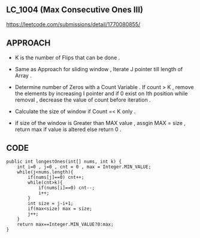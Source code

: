 ## LC_1004 (Max Consecutive Ones III)
https://leetcode.com/submissions/detail/1770080855/
## APPROACH
- K is the number of Flips that can be done .
- Same as Approach for sliding window , Iterate J pointer till length of Array .
- Determine number of Zeros with a Count Variable . If count > K , remove the elements by increasing I pointer and if 0 exist on Ith position while removal , decrease the value of count before iteration .
- Calculate the size of window if Count =< K only .

- if size of the window is Greater than MAX value , assgin MAX = size , return max if value is altered else return 0 .

## CODE
    public int longestOnes(int[] nums, int k) {
        int i=0 , j=0 , cnt = 0 , max = Integer.MIN_VALUE;
        while(j<nums.length){
            if(nums[j]==0) cnt++;
            while(cnt>k){
                if(nums[i]==0) cnt--;
                i++;
            }
            int size = j-i+1;
            if(max<size) max = size;
            j++;
        }
        return max==Integer.MIN_VALUE?0:max;
    }
